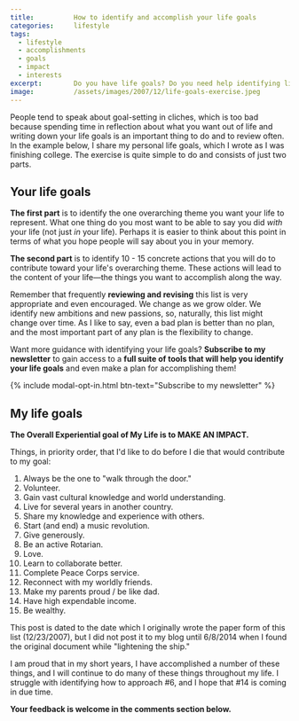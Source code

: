 ```yaml
---
title:			How to identify and accomplish your life goals
categories:		lifestyle
tags:
  - lifestyle
  - accomplishments
  - goals
  - impact
  - interests
excerpt:		Do you have life goals? Do you need help identifying life goals? Or maybe you need help structuring a plan to achieve your life goals? Read this now.
image:			/assets/images/2007/12/life-goals-exercise.jpeg
---
```



People tend to speak about goal-setting in cliches, which is too bad because spending time in reflection about what you want out of life and writing down your life goals is an important thing to do and to review often. In the example below, I share my personal life goals, which I wrote as I was finishing college. The exercise is quite simple to do and consists of just two parts.

## Your life goals

**The first part** is to identify the one overarching theme you want your life to represent. What one thing do you most want to be able to say you did *with* your life (not just *in* your life). Perhaps it is easier to think about this point in terms of what you hope people will say about you in your memory.

**The second part** is to identify 10 - 15 concrete actions that you will do to contribute toward your life's overarching theme. These actions will lead to the content of your life—the things you want to accomplish along the way.

Remember that frequently **reviewing and revising** this list is very appropriate and even encouraged. We change as we grow older. We identify new ambitions and new passions, so, naturally, this list might change over time. As I like to say, even a bad plan is better than no plan, and the most important part of any plan is the flexibility to change.

Want more guidance with identifying your life goals? **Subscribe to my newsletter** to gain access to a **full suite of tools that will help you identify your life goals** and even make a plan for accomplishing them!

{% include modal-opt-in.html btn-text="Subscribe to my newsletter" %}

## My life goals

**The Overall Experiential goal of My Life is to MAKE AN IMPACT.**

Things, in priority order, that I'd like to do before I die that would contribute to my goal:

1. Always be the one to "walk through the door."
2. Volunteer.
3. Gain vast cultural knowledge and world understanding.
4. Live for several years in another country.
5. Share my knowledge and experience with others.
6. Start (and end) a music revolution.
7. Give generously.
8. Be an active Rotarian.
9. Love.
10. Learn to collaborate better.
11. Complete Peace Corps service.
12. Reconnect with my worldly friends.
13. Make my parents proud / be like dad.
14. Have high expendable income.
15. Be wealthy.

This post is dated to the date which I originally wrote the paper form of this list (12/23/2007), but I did not post it to my blog until 6/8/2014 when I found the original document while "lightening the ship." 

I am proud that in my short years, I have accomplished a number of these things, and I will continue to do many of these things throughout my life. I struggle with identifying how to approach #6, and I hope that #14 is coming in due time. 

**Your feedback is welcome in the comments section below.**
